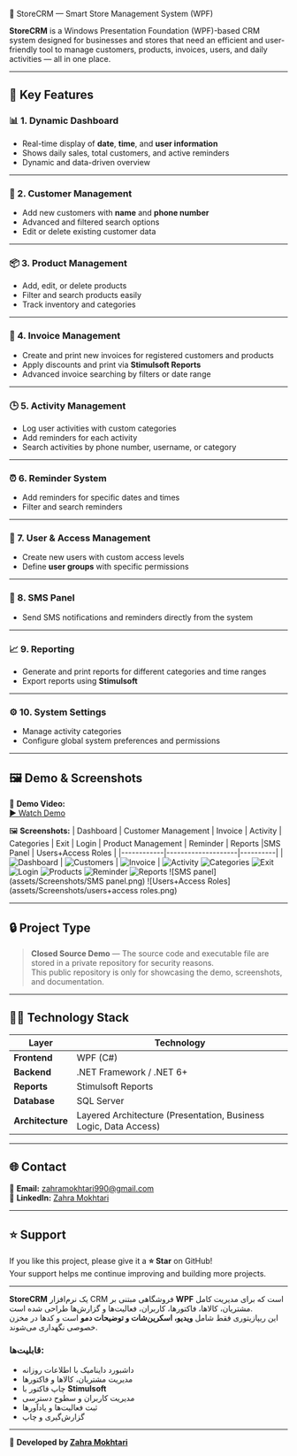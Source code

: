  🏪 StoreCRM — Smart Store Management System (WPF)

**StoreCRM** is a Windows Presentation Foundation (WPF)-based CRM system designed for businesses and stores that need an efficient and user-friendly tool to manage customers, products, invoices, users, and daily activities — all in one place.

---

## 🚀 Key Features

### 📊 1. Dynamic Dashboard
- Real-time display of **date**, **time**, and **user information**
- Shows daily sales, total customers, and active reminders
- Dynamic and data-driven overview

---

### 👥 2. Customer Management
- Add new customers with **name** and **phone number**
- Advanced and filtered search options
- Edit or delete existing customer data

---

### 📦 3. Product Management
- Add, edit, or delete products
- Filter and search products easily
- Track inventory and categories

---

### 🧾 4. Invoice Management
- Create and print new invoices for registered customers and products
- Apply discounts and print via **Stimulsoft Reports**
- Advanced invoice searching by filters or date range

---

### 🕒 5. Activity Management
- Log user activities with custom categories
- Add reminders for each activity
- Search activities by phone number, username, or category

---

### ⏰ 6. Reminder System
- Add reminders for specific dates and times
- Filter and search reminders

---

### 🔐 7. User & Access Management
- Create new users with custom access levels
- Define **user groups** with specific permissions
 

---

### 💬 8. SMS Panel
- Send SMS notifications and reminders directly from the system

---

### 📈 9. Reporting
- Generate and print reports for different categories and time ranges
- Export reports using **Stimulsoft**

---

### ⚙️ 10. System Settings
- Manage activity categories
- Configure global system preferences and permissions

---

## 🖼️ Demo & Screenshots

🎥 **Demo Video:**  
[▶️ Watch Demo](assets/demo/demo.mp4)

🖼️ **Screenshots:**
| Dashboard | Customer Management | Invoice | Activity | Categories | Exit | Login | Product Management | Reminder | Reports |SMS Panel | Users+Access Roles |
|------------|--------------------|----------|
| ![Dashboard](assets/Screenshots/dashboard.png) | ![Customers](assets/Screenshots/customers.png) | ![Invoice](assets/Screenshots/invoice.png) | ![Activity](assets/Screenshots/activity.png)  ![Categories](assets/Screenshots/categories.png)  ![Exit](assets/Screenshots/exit.png)  ![Login](assets/Screenshots/login.png)  ![Products](assets/Screenshots/products.png)  ![Reminder](assets/Screenshots/reminder.png)  ![Reports](assets/Screenshots/reports.png)  ![SMS panel](assets/Screenshots/SMS panel.png)  ![Users+Access Roles](assets/Screenshots/users+access roles.png) 



---

## 🔒 Project Type

> **Closed Source Demo** — The source code and executable file are stored in a private repository for security reasons.  
> This public repository is only for showcasing the demo, screenshots, and documentation.

---

## 🧑‍💻 Technology Stack

| Layer | Technology |
|-------|-------------|
| **Frontend** | WPF (C#) |
| **Backend** | .NET Framework / .NET 6+ |
| **Reports** | Stimulsoft Reports |
| **Database** | SQL Server |
| **Architecture** | Layered Architecture (Presentation, Business Logic, Data Access) |

---


## 🌐 Contact

📧 **Email:** zahramokhtari990@gmail.com  
🔗 **LinkedIn:** [Zahra Mokhtari](https://www.linkedin.com/in/zahramokhtari1996)

---

## ⭐ Support

If you like this project, please give it a **⭐ Star** on GitHub!  
Your support helps me continue improving and building more projects.

---

**StoreCRM** یک نرم‌افزار CRM فروشگاهی مبتنی بر **WPF** است که برای مدیریت کامل مشتریان، کالاها، فاکتورها، کاربران، فعالیت‌ها و گزارش‌ها طراحی شده است.  
این ریپازیتوری فقط شامل **ویدیو، اسکرین‌شات و توضیحات دمو** است و کدها در مخزن خصوصی نگهداری می‌شوند.


### قابلیت‌ها:
- داشبورد داینامیک با اطلاعات روزانه  
- مدیریت مشتریان، کالاها و فاکتورها  
- چاپ فاکتور با **Stimulsoft**  
- مدیریت کاربران و سطوح دسترسی  
- ثبت فعالیت‌ها و یادآورها  
- گزارش‌گیری و چاپ  
 

---

🩵 **Developed by [Zahra Mokhtari](https://www.linkedin.com/in/zahramokhtari1996)**  
